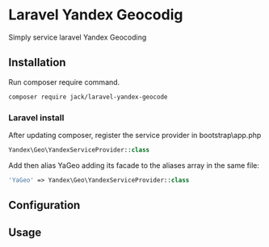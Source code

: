 # Laravel Yandex Geocodig
Simply service laravel Yandex Geocoding

## Installation 

Run composer require command.

```sh
composer require jack/laravel-yandex-geocode
```

### Laravel install

After updating composer, register the service provider in bootstrap\app.php
```php
Yandex\Geo\YandexServiceProvider::class
```

Add then alias YaGeo adding its facade to the aliases array in the same file:

```php
'YaGeo' => Yandex\Geo\YandexServiceProvider::class
```

## Configuration

## Usage